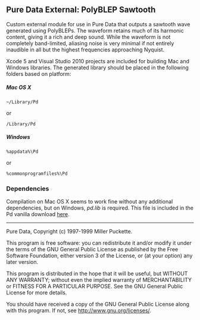 ## Pure Data External: PolyBLEP Sawtooth ##

Custom external module for use in Pure Data that outputs a sawtooth wave generated using PolyBLEPs. The waveform retains much of its harmonic content, giving it a rich and deep sound. While the waveform is not completely band-limited, aliasing noise is very minimal if not entirely inaudible in all but the highest frequencies approaching Nyquist.

Xcode 5 and Visual Studio 2010 projects are included for building Mac and Windows libraries. The generated library should be placed in the following folders based on platform:

##### Mac OS X #####
	~/Library/Pd
or

	/Library/Pd
	
##### Windows #####
	%appdata%\Pd
or

	%commonprogramfiles%\Pd

### Dependencies ###

Compilation on Mac OS X seems to work fine without any additional dependencies, but on Windows, *pd.lib* is required. This file is included in the Pd vanilla download [here](http://puredata.info/downloads/pure-data).

---

Pure Data, Copyright (c) 1997-1999 Miller Puckette.
 
This program is free software: you can redistribute it and/or modify it under the terms
of the GNU General Public License as published by the Free Software Foundation, either
version 3 of the License, or (at your option) any later version.

This program is distributed in the hope that it will be useful, but WITHOUT ANY WARRANTY;
without even the implied warranty of MERCHANTABILITY or FITNESS FOR A PARTICULAR PURPOSE.
See the  GNU General Public License for more details.

You should have received a copy of the GNU General Public License along with this program.
If not, see <http://www.gnu.org/licenses/>.
